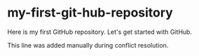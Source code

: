 # my-first-git-hub-repository
Here is my first GitHub repository. Let's get started with GitHub.

This line was added manually during conflict resolution.
